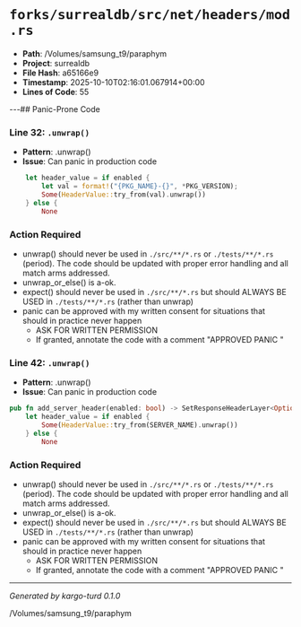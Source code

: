 # `forks/surrealdb/src/net/headers/mod.rs`

- **Path**: /Volumes/samsung_t9/paraphym
- **Project**: surrealdb
- **File Hash**: a65166e9  
- **Timestamp**: 2025-10-10T02:16:01.067914+00:00  
- **Lines of Code**: 55

---## Panic-Prone Code


### Line 32: `.unwrap()`

- **Pattern**: .unwrap()
- **Issue**: Can panic in production code

```rust
	let header_value = if enabled {
		let val = format!("{PKG_NAME}-{}", *PKG_VERSION);
		Some(HeaderValue::try_from(val).unwrap())
	} else {
		None
```

### Action Required

- unwrap() should never be used in `./src/**/*.rs` or `./tests/**/*.rs` (period). The code should be updated with proper error handling and all match arms addressed.
- unwrap_or_else() is a-ok. 
- expect() should never be used in `./src/**/*.rs` but should ALWAYS BE USED in `./tests/**/*.rs` (rather than unwrap)
- panic can be approved with my written consent for situations that should in practice never happen  
  - ASK FOR WRITTEN PERMISSION
  - If granted, annotate the code with a comment "APPROVED PANIC "


### Line 42: `.unwrap()`

- **Pattern**: .unwrap()
- **Issue**: Can panic in production code

```rust
pub fn add_server_header(enabled: bool) -> SetResponseHeaderLayer<Option<HeaderValue>> {
	let header_value = if enabled {
		Some(HeaderValue::try_from(SERVER_NAME).unwrap())
	} else {
		None
```

### Action Required

- unwrap() should never be used in `./src/**/*.rs` or `./tests/**/*.rs` (period). The code should be updated with proper error handling and all match arms addressed.
- unwrap_or_else() is a-ok. 
- expect() should never be used in `./src/**/*.rs` but should ALWAYS BE USED in `./tests/**/*.rs` (rather than unwrap)
- panic can be approved with my written consent for situations that should in practice never happen  
  - ASK FOR WRITTEN PERMISSION
  - If granted, annotate the code with a comment "APPROVED PANIC "

---

*Generated by kargo-turd 0.1.0*

/Volumes/samsung_t9/paraphym